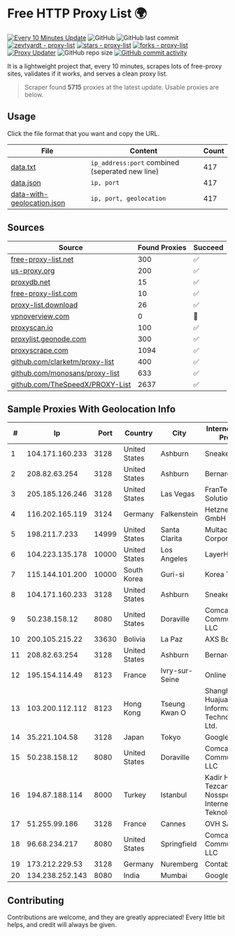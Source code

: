 
# Free HTTP Proxy List 🌍

[![Every 10 Minutes Update](https://github.com/mertguvencli/http-proxy-list/actions/workflows/main.yml/badge.svg?branch=main)](https://github.com/mertguvencli/http-proxy-list/actions/workflows/main.yml)
![GitHub](https://img.shields.io/github/license/mertguvencli/http-proxy-list)
![GitHub last commit](https://img.shields.io/github/last-commit/mertguvencli/http-proxy-list)
[![zevtyardt - proxy-list](https://img.shields.io/static/v1?label=zevtyardt&message=proxy-list&color=blue&logo=github)](https://github.com/zevtyardt/proxy-list "Go to GitHub repo")
[![stars - proxy-list](https://img.shields.io/github/stars/zevtyardt/proxy-list?style=social)](https://github.com/zevtyardt/proxy-list)
[![forks - proxy-list](https://img.shields.io/github/forks/zevtyardt/proxy-list?style=social)](https://github.com/zevtyardt/proxy-list)
[![Proxy Updater](https://github.com/zevtyardt/proxy-list/workflows/Proxy%20Updater/badge.svg)](https://github.com/zevtyardt/proxy-list/actions?query=workflow:"Proxy+Updater")
![GitHub repo size](https://img.shields.io/github/repo-size/zevtyardt/proxy-list)
[![GitHub commit activity](https://img.shields.io/github/commit-activity/m/zevtyardt/proxy-list?logo=commits)](https://github.com/zevtyardt/proxy-list/commits/main)

It is a lightweight project that, every 10 minutes, scrapes lots of free-proxy sites, validates if it works, and serves a clean proxy list.

> Scraper found **5715** proxies at the latest update. Usable proxies are below.

## Usage

Click the file format that you want and copy the URL.

|File|Content|Count|
|----|-------|-----|
|[data.txt](https://raw.githubusercontent.com/mertguvencli/http-proxy-list/main/proxy-list/data.txt)|`ip_address:port` combined (seperated new line)|417|
|[data.json](https://raw.githubusercontent.com/mertguvencli/http-proxy-list/main/proxy-list/data.json)|`ip, port`|417|
|[data-with-geolocation.json](https://raw.githubusercontent.com/mertguvencli/http-proxy-list/main/proxy-list/data-with-geolocation.json)|`ip, port, geolocation`|417|

## Sources

|Source|Found Proxies|Succeed|
|------|-------------|-------|
|[free-proxy-list.net](https://free-proxy-list.net)|300|✅|
|[us-proxy.org](https://www.us-proxy.org)|200|✅|
|[proxydb.net](http://proxydb.net)|15|✅|
|[free-proxy-list.com](https://free-proxy-list.com/?page=&port=&type%5B%5D=http&type%5B%5D=https&up_time=0&search=Search)|10|✅|
|[proxy-list.download](https://www.proxy-list.download/HTTP)|26|✅|
|[vpnoverview.com](https://vpnoverview.com/privacy/anonymous-browsing/free-proxy-servers)|0|🚫|
|[proxyscan.io](https://www.proxyscan.io)|100|✅|
|[proxylist.geonode.com](https://proxylist.geonode.com/api/proxy-list?limit=300&page=1&sort_by=lastChecked&sort_type=desc&protocols=http,https)|300|✅|
|[proxyscrape.com](https://api.proxyscrape.com/v2/?request=displayproxies&protocol=http&timeout=10000&country=all&ssl=all&anonymity=all)|1094|✅|
|[github.com/clarketm/proxy-list](https://raw.githubusercontent.com/clarketm/proxy-list/master/proxy-list-raw.txt)|400|✅|
|[github.com/monosans/proxy-list](https://raw.githubusercontent.com/monosans/proxy-list/main/proxies/http.txt)|633|✅|
|[github.com/TheSpeedX/PROXY-List](https://raw.githubusercontent.com/TheSpeedX/PROXY-List/master/http.txt)|2637|✅|


## Sample Proxies With Geolocation Info

|#|Ip|Port|Country|City|Internet Service Provider|
|-|--|----|-------|----|-------------------------|
|1|104.171.160.233|3128|United States|Ashburn|Sneaker Server|
|2|208.82.63.254|3128|United States|Ashburn|Bernardi Sounds|
|3|205.185.126.246|3128|United States|Las Vegas|FranTech Solutions|
|4|116.202.165.119|3124|Germany|Falkenstein|Hetzner Online GmbH|
|5|198.211.7.233|14999|United States|Santa Clarita|Multacom Corporation|
|6|104.223.135.178|10000|United States|Los Angeles|LayerHost|
|7|115.144.101.200|10000|South Korea|Guri-si|Korea Telecom|
|8|104.171.160.233|3128|United States|Ashburn|Sneaker Server|
|9|50.238.158.12|8080|United States|Doraville|Comcast Cable Communications, LLC|
|10|200.105.215.22|33630|Bolivia|La Paz|AXS Bolivia S. A.|
|11|208.82.63.254|3128|United States|Ashburn|Bernardi Sounds|
|12|195.154.114.49|8123|France|Ivry-sur-Seine|Online S.A.S.|
|13|103.200.112.112|8123|Hong Kong|Tseung Kwan O|Shanghai Huajuan Information Technology Co., Ltd.|
|14|35.221.104.58|3128|Japan|Tokyo|Google LLC|
|15|50.238.158.12|8080|United States|Doraville|Comcast Cable Communications, LLC|
|16|194.87.188.114|8000|Turkey|Istanbul|Kadir Huseyin Tezcan Nosspeed Internet Teknolojileri|
|17|51.255.99.186|3128|France|Cannes|OVH SAS|
|18|96.68.234.217|8080|United States|Springfield|Comcast Cable Communications, LLC|
|19|173.212.229.53|3128|Germany|Nuremberg|Contabo GmbH|
|20|134.238.252.143|8080|India|Mumbai|Google LLC|



## Contributing

Contributions are welcome, and they are greatly appreciated! Every
little bit helps, and credit will always be given.

